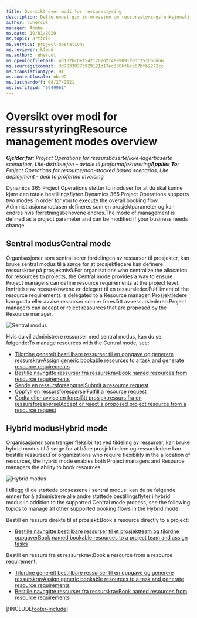 ```yaml
---
title: Oversikt over modi for ressursstyring
description: Dette emnet gir informasjon om ressursstyringsfunksjonaliteten i Dynamics 365 Project Operations.
author: ruhercul
manager: Annbe
ms.date: 10/01/2020
ms.topic: article
ms.service: project-operations
ms.reviewer: kfend
ms.author: ruhercul
ms.openlocfilehash: 4d132bcbef5421202d2f4899091f0dc75166dd66
ms.sourcegitcommit: 3d78338773929121d17ec3386f6cb67bfb2272cc
ms.translationtype: HT
ms.contentlocale: nb-NO
ms.lasthandoff: 04/27/2021
ms.locfileid: "5949961"
---
```

# <a name="resource-management-modes-overview"></a><span data-ttu-id="427ea-103">Oversikt over modi for ressursstyring</span><span class="sxs-lookup"><span data-stu-id="427ea-103">Resource management modes overview</span></span>

<span data-ttu-id="427ea-104">_**Gjelder for:** Project Operations for ressursbaserte/ikke-lagerbaserte scenarioer, Lite-distribusjon – avtale til proformafakturering_</span><span class="sxs-lookup"><span data-stu-id="427ea-104">_**Applies To:** Project Operations for resource/non-stocked based scenarios, Lite deployment - deal to proforma invoicing_</span></span>


<span data-ttu-id="427ea-105">Dynamics 365 Project Operations støtter to moduser for at du skal kunne kjøre den totale bestillingsflyten.</span><span class="sxs-lookup"><span data-stu-id="427ea-105">Dynamics 365 Project Operations supports two modes in order for you to execute the overall booking flow.</span></span> <span data-ttu-id="427ea-106">Administrasjonsmodusen defineres som en prosjektparameter og kan endres hvis forretningsbehovene endres.</span><span class="sxs-lookup"><span data-stu-id="427ea-106">The mode of management is defined as a project parameter and can be modified if your business needs change.</span></span>    

## <a name="central-mode"></a><span data-ttu-id="427ea-107">Sentral modus</span><span class="sxs-lookup"><span data-stu-id="427ea-107">Central mode</span></span>
<span data-ttu-id="427ea-108">Organisasjoner som sentraliserer fordelingen av ressurser til prosjekter, kan bruke sentral modus til å sørge for at prosjektledere kan definere ressurskrav på prosjektnivå.</span><span class="sxs-lookup"><span data-stu-id="427ea-108">For organizations who centralize the allocation for resources to projects, the Central mode provides a way to ensure Project managers can define resource requirements at the project level.</span></span> <span data-ttu-id="427ea-109">Innfrielse av ressurskravene er delegert til en ressursleder.</span><span class="sxs-lookup"><span data-stu-id="427ea-109">Fulfillment of the resource requirements is delegated to a Resource manager.</span></span> <span data-ttu-id="427ea-110">Prosjektledere kan godta eller avvise ressurser som er foreslått av ressurslederen.</span><span class="sxs-lookup"><span data-stu-id="427ea-110">Project managers can accept or reject resources that are proposed by the Resource manager.</span></span>

![Sentral modus](./media/resource-management-central.png)

<span data-ttu-id="427ea-112">Hvis du vil administrere ressurser med sentral modus, kan du se følgende:</span><span class="sxs-lookup"><span data-stu-id="427ea-112">To manage resources with the Central mode, see:</span></span>

- [<span data-ttu-id="427ea-113">Tilordne generelt bestillbare ressurser til en oppgave og generere ressurskrav</span><span class="sxs-lookup"><span data-stu-id="427ea-113">Assign generic bookable resources to a task and generate resource requirements</span></span>](/dynamics365/project-service/assign-generic-bookable-resource)
- [<span data-ttu-id="427ea-114">Bestille navngitte ressurser fra ressurskrav</span><span class="sxs-lookup"><span data-stu-id="427ea-114">Book named resources from resource requirements</span></span>](/dynamics365/project-service/book-named-resource)
- [<span data-ttu-id="427ea-115">Sende en ressursforespørsel</span><span class="sxs-lookup"><span data-stu-id="427ea-115">Submit a resource request</span></span>](/dynamics365/project-service/submit-resource-request)
- [<span data-ttu-id="427ea-116">Oppfyll en ressursforespørsel</span><span class="sxs-lookup"><span data-stu-id="427ea-116">Fulfill a resource request</span></span>](/dynamics365/project-service/resource-management-fulfill-requests)
- [<span data-ttu-id="427ea-117">Godta eller avvise en foreslått prosjektressurs fra en ressursforespørsel</span><span class="sxs-lookup"><span data-stu-id="427ea-117">Accept or reject a proposed project resource from a resource request</span></span>](/dynamics365/project-service/accept-reject-proposed-resource)

## <a name="hybrid-mode"></a><span data-ttu-id="427ea-118">Hybrid modus</span><span class="sxs-lookup"><span data-stu-id="427ea-118">Hybrid mode</span></span>
<span data-ttu-id="427ea-119">Organisasjoner som trenger fleksibilitet ved tildeling av ressurser, kan bruke hybrid modus til å sørge for at både prosjektledere og ressursledere kan bestille ressurser.</span><span class="sxs-lookup"><span data-stu-id="427ea-119">For organizations who require flexibility in the allocation of resources, the hybrid mode enables both Project managers and Resource managers the ability to book resources.</span></span>

![Hybrid modus](./media/resource-management-hybrid.png)

<span data-ttu-id="427ea-121">I tillegg til de støttede prosessene i sentral modus, kan du se følgende emner for å administrere alle andre støttede bestillingsflyter i hybrid modus:</span><span class="sxs-lookup"><span data-stu-id="427ea-121">In addition to the supported Central mode process, see the following topics to manage all other supported booking flows in the Hybrid mode:</span></span>

<span data-ttu-id="427ea-122">Bestill en ressurs direkte til et prosjekt:</span><span class="sxs-lookup"><span data-stu-id="427ea-122">Book a resource directly to a project:</span></span>
- [<span data-ttu-id="427ea-123">Bestille navngitte bestillbare ressurser til et prosjektteam og tilordne oppgaver</span><span class="sxs-lookup"><span data-stu-id="427ea-123">Book named bookable resources to a project team and assign tasks</span></span>](/dynamics365/project-service/assign-named-bookable-resource)

<span data-ttu-id="427ea-124">Bestill en ressurs fra et ressurskrav:</span><span class="sxs-lookup"><span data-stu-id="427ea-124">Book a resource from a resource requirement:</span></span>
- [<span data-ttu-id="427ea-125">Tilordne generelt bestillbare ressurser til en oppgave og generere ressurskrav</span><span class="sxs-lookup"><span data-stu-id="427ea-125">Assign generic bookable resources to a task and generate resource requirements</span></span>](/dynamics365/project-service/assign-generic-bookable-resource)
- [<span data-ttu-id="427ea-126">Bestille navngitte ressurser fra ressurskrav</span><span class="sxs-lookup"><span data-stu-id="427ea-126">Book named resources from resource requirements</span></span>](/dynamics365/project-service/book-named-resource)


[!INCLUDE[footer-include](../includes/footer-banner.md)]
